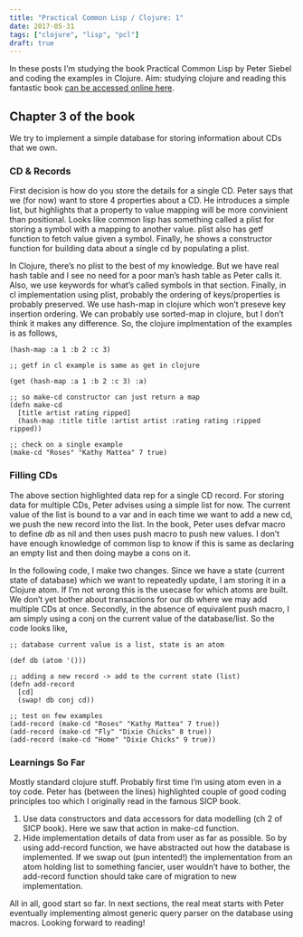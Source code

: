 ```yaml
---
title: "Practical Common Lisp / Clojure: 1"
date: 2017-05-31
tags: ["clojure", "lisp", "pcl"]
draft: true
---
```


In these posts I’m studying the book Practical Common Lisp by Peter Siebel and coding the examples in Clojure. Aim: studying clojure and reading this fantastic book [can be accessed online here](http://www.gigamonkeys.com/book/).

## Chapter 3 of the book

We try to implement a simple database for storing information about CDs that we own.

### CD & Records

First decision is how do you store the details for a single CD. Peter says that we (for now) want to store 4 properties about a CD. He introduces a simple list, but highlights that a property to value mapping will be more convinient than positional. Looks like common lisp has something called a plist for storing a symbol with a mapping to another value. plist also has getf function to fetch value given a symbol. Finally, he shows a constructor function for building data about a single cd by populating a plist.

In Clojure, there’s no plist to the best of my knowledge. But we have real hash table and I see no need for a poor man’s hash table as Peter calls it. Also, we use keywords for what’s called symbols in that section. Finally, in cl implementation using plist, probably the ordering of keys/properties is probably preserved. We use hash-map in clojure which won’t preseve key insertion ordering. We can probably use sorted-map in clojure, but I don’t think it makes any difference. So, the clojure implmentation of the examples is as follows,

    (hash-map :a 1 :b 2 :c 3)

    ;; getf in cl example is same as get in clojure

    (get (hash-map :a 1 :b 2 :c 3) :a)

    ;; so make-cd constructor can just return a map
    (defn make-cd
      [title artist rating ripped]
      (hash-map :title title :artist artist :rating rating :ripped ripped))

    ;; check on a single example
    (make-cd "Roses" "Kathy Mattea" 7 true)

### Filling CDs

The above section highlighted data rep for a single CD record. For storing data for multiple CDs, Peter advises using a simple list for now. The current value of the list is bound to a var and in each time we want to add a new cd, we push the new record into the list. In the book, Peter uses defvar macro to define _db_ as nil and then uses push macro to push new values. I don’t have enough knowledge of common lisp to know if this is same as declaring an empty list and then doing maybe a cons on it.

In the following code, I make two changes. Since we have a state (current state of database) which we want to repeatedly update, I am storing it in a Clojure atom. If I’m not wrong this is the usecase for which atoms are built. We don’t yet bother about transactions for our db where we may add multiple CDs at once. Secondly, in the absence of equivalent push macro, I am simply using a conj on the current value of the database/list. So the code looks like,

    ;; database current value is a list, state is an atom

    (def db (atom '()))

    ;; adding a new record -> add to the current state (list)
    (defn add-record
      [cd]
      (swap! db conj cd))

    ;; test on few examples
    (add-record (make-cd "Roses" "Kathy Mattea" 7 true))
    (add-record (make-cd "Fly" "Dixie Chicks" 8 true))
    (add-record (make-cd "Home" "Dixie Chicks" 9 true))

### Learnings So Far

Mostly standard clojure stuff. Probably first time I’m using atom even in a toy code. Peter has (between the lines) highlighted couple of good coding principles too which I originally read in the famous SICP book.

1.  Use data constructors and data accessors for data modelling (ch 2 of SICP book). Here we saw that action in make-cd function.
2.  Hide implementation details of data from user as far as possible. So by using add-record function, we have abstracted out how the database is implemented. If we swap out (pun intented!) the implementation from an atom holding list to something fancier, user wouldn’t have to bother, the add-record function should take care of migration to new implementation.

All in all, good start so far. In next sections, the real meat starts with Peter eventually implementing almost generic query parser on the database using macros. Looking forward to reading!
